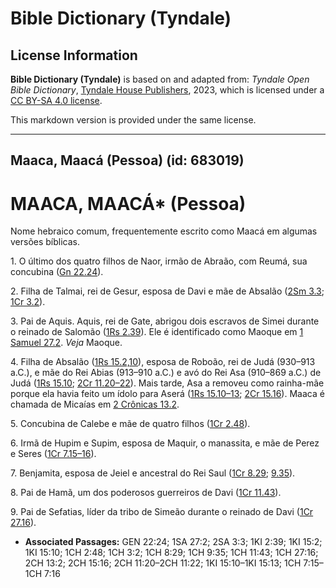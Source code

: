 # Bible Dictionary (Tyndale)

## License Information

**Bible Dictionary (Tyndale)** is based on and adapted from: _Tyndale Open Bible Dictionary_, [Tyndale House Publishers](https://tyndaleopenresources.com/), 2023, which is licensed under a [CC BY-SA 4.0 license](https://creativecommons.org/licenses/by-sa/4.0/legalcode.en).

This markdown version is provided under the same license.



--------------------------------

## Maaca, Maacá (Pessoa) (id: 683019)

MAACA, MAACÁ\* (Pessoa)
=======================

Nome hebraico comum, frequentemente escrito como Maacá em algumas versões bíblicas.

1\. O último dos quatro filhos de Naor, irmão de Abraão, com Reumá, sua concubina ([Gn 22\.24](https://ref.ly/Gen22:24)).

2\. Filha de Talmai, rei de Gesur, esposa de Davi e mãe de Absalão ([2Sm 3\.3](https://ref.ly/2Sam3:3); [1Cr 3\.2](https://ref.ly/1Chr3:2)).

3\. Pai de Aquis. Aquis, rei de Gate, abrigou dois escravos de Simei durante o reinado de Salomão ([1Rs 2\.39](https://ref.ly/1Kgs2:39)). Ele é identificado como Maoque em [1 Samuel 27\.2](https://ref.ly/1Sam27:2). *Veja* Maoque.

4\. Filha de Absalão ([1Rs 15\.2,10](https://ref.ly/1Kgs15:2,1Kgs15:10)), esposa de Roboão, rei de Judá (930–913 a.C.), e mãe do Rei Abias (913–910 a.C.) e avó do Rei Asa (910–869 a.C.) de Judá ([1Rs 15\.10](https://ref.ly/1Kgs15:10); [2Cr 11\.20–22](https://ref.ly/2Chr11:20-2Chr11:22)). Mais tarde, Asa a removeu como rainha\-mãe porque ela havia feito um ídolo para Aserá ([1Rs 15\.10–13](https://ref.ly/1Kgs15:10-1Kgs15:13); [2Cr 15\.16](https://ref.ly/2Chr15:16)). Maaca é chamada de Micaías em [2 Crônicas 13\.2](https://ref.ly/2Chr13:2).

5\. Concubina de Calebe e mãe de quatro filhos ([1Cr 2\.48](https://ref.ly/1Chr2:48)).

6\. Irmã de Hupim e Supim, esposa de Maquir, o manassita, e mãe de Perez e Seres ([1Cr 7\.15–16](https://ref.ly/1Chr7:15-1Chr7:16)).

7\. Benjamita, esposa de Jeiel e ancestral do Rei Saul ([1Cr 8\.29](https://ref.ly/1Chr8:29); [9\.35](https://ref.ly/1Chr9:35)).

8\. Pai de Hamã, um dos poderosos guerreiros de Davi ([1Cr 11\.43](https://ref.ly/1Chr11:43)).

9\. Pai de Sefatias, líder da tribo de Simeão durante o reinado de Davi ([1Cr 27\.16](https://ref.ly/1Chr27:16)).

* **Associated Passages:** GEN 22:24; 1SA 27:2; 2SA 3:3; 1KI 2:39; 1KI 15:2; 1KI 15:10; 1CH 2:48; 1CH 3:2; 1CH 8:29; 1CH 9:35; 1CH 11:43; 1CH 27:16; 2CH 13:2; 2CH 15:16; 2CH 11:20–2CH 11:22; 1KI 15:10–1KI 15:13; 1CH 7:15–1CH 7:16

